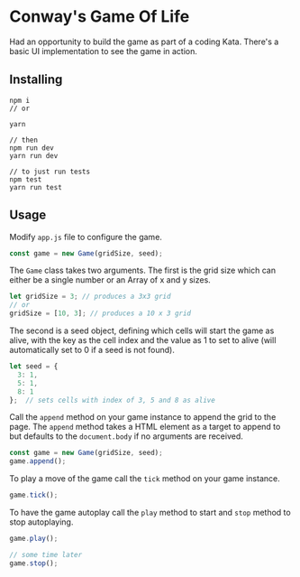 # Conway's Game Of Life

Had an opportunity to build the game as part of a coding Kata. There's a basic UI implementation to see the game in action.

## Installing

```
npm i
// or

yarn

// then 
npm run dev
yarn run dev

// to just run tests
npm test
yarn run test
```
## Usage

Modify `app.js` file to configure the game.

```javascript
const game = new Game(gridSize, seed);
```
The `Game` class takes two arguments. The first is the grid size which can either be a single number or an Array of x and y sizes.

```javascript
let gridSize = 3; // produces a 3x3 grid
// or
gridSize = [10, 3]; // produces a 10 x 3 grid
```
The second is a seed object, defining which cells will start the game as alive, with the key as the cell index and the value as 1 to set to alive (will automatically set to 0 if a seed is not found).

```javascript
let seed = {
  3: 1,
  5: 1,
  8: 1
};  // sets cells with index of 3, 5 and 8 as alive
```
Call the `append` method on your game instance to append the grid to the page. The `append` method takes a HTML element as a target to append to but defaults to the `document.body` if no arguments are received.

```javascript
const game = new Game(gridSize, seed);
game.append();
```
To play a move of the game call the `tick` method on your game instance.

```javascript
game.tick();
```
To have the game autoplay call the `play` method to start and `stop` method to stop autoplaying.

```javascript
game.play();

// some time later
game.stop();
```
